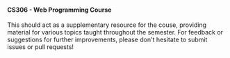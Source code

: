 #### CS306 - Web Programming Course 
This should act as a supplementary resource for the couse, providing material for various topics taught throughout the semester.
For feedback or suggestions for further improvements, please don't hesitate to submit issues or pull requests!
